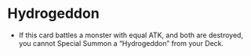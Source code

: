 # Hydrogeddon

*   If this card battles a monster with equal ATK, and both are destroyed, you cannot Special Summon a “Hydrogeddon” from your Deck.
